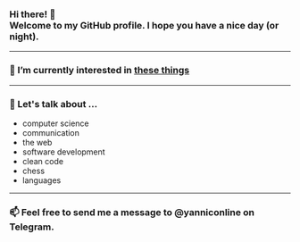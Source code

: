 ### Hi there! 👋 <br> Welcome to my GitHub profile. I hope you have a nice day (or night).

----

### 🔭 I’m currently interested in [these things](bucket.md)

----

### 💬 Let's talk about ...
- computer science
- communication
- the web
- software development
- clean code
- chess
- languages

----

### 📫 Feel free to send me a message to @yanniconline on Telegram.
